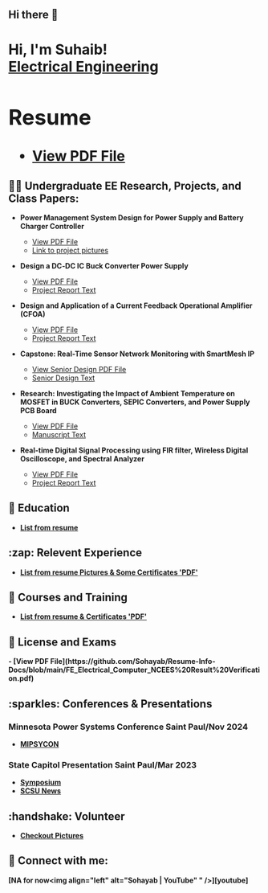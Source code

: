 ## Hi there 👋


<h1>Hi, I'm Suhaib! <br/><a href="https://www.linkedin.com/in/suhaib-abugdera/">Electrical Engineering</a> <a Desinger</a>
<h2> Resume</h2>

- [View PDF File](https://github.com/Sohayab/Resume-Info-Docs/blob/main/Resume_Suhaib.pdf)

  
<h2>👨‍💻 Undergraduate EE Research, Projects, and Class Papers:</h2>

- <b>Power Management System Design for Power Supply and Battery Charger Controller</b>
  - [View PDF File](https://github.com/Sohayab/Resume-Info-Docs/blob/main/Power%20Management%20System%20Design%20for%20Power%20Supply%20and%20Battery%20Charger%20Controller.pdf)
  - [Link to project pictures](https://github.com/Sohayab/Resume-Info-Docs/wiki/Power-Management-System-Design-for-Power-Supply-and-Battery-Charger-Controller)
      
- <b>Design a DC‐DC IC Buck Converter Power Supply</b>
  - [View PDF File](https://github.com/Sohayab/Resume-Info-Docs/blob/main/Design%20a%20DC-DC%20IC%20Buck%20Converter%20Power%20Supply%20from%20an%20input%20transformer%2012048%20VRMS.pdf)
  - [Project Report Text](https://github.com/Sohayab/Resume-Info-Docs/wiki/Design-a-DC%E2%80%90DC-IC-Buck-Converter-Power-Supply)
 
- <b>Design and Application of a Current Feedback Operational Amplifier (CFOA)</b>
  - [View PDF File](https://github.com/Sohayab/Resume-Info-Docs/blob/main/Design%20and%20Application%20of%20a%20Current%20Feedback%20Operational%20Amplifier%20(CFOA).pdf)
  - [Project Report Text](https://github.com/Sohayab/Resume-Info-Docs/wiki/Design-and-Application-of-a-Current-Feedback-Operational-Amplifier-(CFOA))
    
- <b>Capstone: Real-Time Sensor Network Monitoring with SmartMesh IP</b>
  - [View Senior Design PDF File](https://github.com/Sohayab/Resume-Info-Docs/blob/main/Real-Time%20Sensor%20Network%20Monitoring%20with%20Final%20Report.pdf)
  - [Senior Design Text](https://github.com/Sohayab/Resume-Info-Docs/wiki/Real%E2%80%90Time-Sensor-Network-Monitoring-with-SmartMesh-IP)
  
- <b>Research: Investigating the Impact of Ambient Temperature on MOSFET in BUCK Converters, SEPIC Converters, and Power Supply PCB Board </b>
  - [View PDF File](https://github.com/Sohayab/Resume-Info-Docs/blob/main/Investigating%20the%20Impact%20of%20Ambient%20Temperature%20on%20MOSFET%20in%20BUCK%20Converters%2C%20SEPIC%20Converters%2C%20and%20Power%20Supply%20PCB%20Board%20_TRANS-JOUR_Draft.pdf)
  - [Manuscript Text](https://github.com/Sohayab/Resume-Info-Docs/wiki/Investigating-the-Impact-of-Ambient-Temperature-on-MOSFET-in-BUCK-Converters,-SEPIC-Converters,-and-Power-Supply-PCB-Board-(Unpublished))
  
- <b>Real-time Digital Signal Processing using FIR filter, Wireless Digital Oscilloscope, and Spectral Analyzer</b>
  - [View PDF File](https://github.com/Sohayab/Resume-Info-Docs/blob/main/Real-time%20Digital%20Signal%20Processing%20using%20FIR%20filter%2C%20Wireless%20Digital%20Oscilloscope%2C%20and%20Spectral%20Analyzer.pdf)
  - [Project Report Text](https://github.com/Sohayab/Resume-Info-Docs/wiki/Real%E2%80%90time-Digital-Signal-Processing-using-FIR-filter,-Wireless-Digital-Oscilloscope,-and-Spectral-Analyzer) <b>

    
<h2>🏫 Education</h2>

- [List from resume](https://github.com/Sohayab/Resume-Info-Docs/wiki/Education)
  
<h2>:zap: Relevent Experience</h2>

- [List from resume Pictures & Some Certificates 'PDF'](https://github.com/Sohayab/Resume-Info-Docs/wiki/Experiences)

<h2>📔 Courses and Training</h2>

- [List from resume & Certificates 'PDF'](https://github.com/Sohayab/Resume-Info-Docs/wiki/Courses-and-Training)

<h2>📔 License and Exams</h2>
- [View PDF File](https://github.com/Sohayab/Resume-Info-Docs/blob/main/FE_Electrical_Computer_NCEES%20Result%20Verification.pdf)

<h2>:sparkles: Conferences & Presentations</h2>
<h3>Minnesota Power Systems Conference Saint Paul/Nov 2024</h3>

- [MIPSYCON](https://ccaps.umn.edu/minnesota-power-systems-conference)
<h3>State Capitol Presentation Saint Paul/Mar 2023</h3>

- [Symposium](https://symposium.foragerone.com/2023-posters-at-st-paul/presentations/50728)
- [SCSU News](https://today.stcloudstate.edu/2023/05/01/wireless-sensor-network-project-has-history-of-success-at-scsu/)
  
<h2>:handshake: Volunteer</h2>

- [Checkout Pictures](https://github.com/Sohayab/Resume-Info-Docs/wiki/Volunteer)

<h2> 🤳 Connect with me:</h2>

[NA for now<img align="left" alt="Sohayab | YouTube" " />][youtube]


[linkedin]: https://www.linkedin.com/in/suhaib-abugdera/

<!--
**Sohayab/Resume-Info-Docs** is a ✨ _special_ ✨ repository because its `README.md` (this file) appears on your GitHub profile.

Here are some ideas to get you started:

- 🔭 I’m currently working on ...
- 🌱 I’m currently learning ...
- 👯 I’m looking to collaborate on ...
- 🤔 I’m looking for help with ...
- 💬 Ask me about ...
- 📫 How to reach me: ...
- 😄 Pronouns: ...
- ⚡ Fun fact: ...
-->
